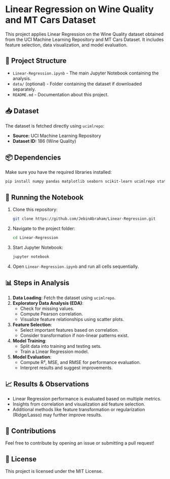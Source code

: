 # Linear Regression on Wine Quality and MT Cars Dataset

This project applies Linear Regression on the Wine Quality  dataset obtained from the UCI Machine Learning Repository and MT Cars Dataset. It includes feature selection, data visualization, and model evaluation.

## 📂 Project Structure
- `Linear-Regression.ipynb` - The main Jupyter Notebook containing the analysis.
- `data/` (optional) - Folder containing the dataset if downloaded separately.
- `README.md` - Documentation about this project.

## 📥 Dataset
The dataset is fetched directly using `ucimlrepo`:

- **Source:** UCI Machine Learning Repository
- **Dataset ID:** 186 (Wine Quality)

## 📦 Dependencies
Make sure you have the required libraries installed:

```bash
pip install numpy pandas matplotlib seaborn scikit-learn ucimlrepo statsmodels
```

## 🚀 Running the Notebook
1. Clone this repository:
   ```bash
   git clone https://github.com/JebinAbraham/Linear-Regression.git
   ```
2. Navigate to the project folder:
   ```bash
   cd Linear-Regression
   ```
3. Start Jupyter Notebook:
   ```bash
   jupyter notebook
   ```
4. Open `Linear-Regression.ipynb` and run all cells sequentially.

## 📊 Steps in Analysis
1. **Data Loading**: Fetch the dataset using `ucimlrepo`.
2. **Exploratory Data Analysis (EDA)**:
   - Check for missing values.
   - Compute Pearson correlation.
   - Visualize feature relationships using scatter plots.
3. **Feature Selection**:
   - Select important features based on correlation.
   - Consider transformation if non-linear patterns exist.
4. **Model Training**:
   - Split data into training and testing sets.
   - Train a Linear Regression model.
5. **Model Evaluation**:
   - Compute R², MSE, and RMSE for performance evaluation.
   - Interpret results and suggest improvements.

## 📈 Results & Observations
- Linear Regression performance is evaluated based on multiple metrics.
- Insights from correlation and visualization aid feature selection.
- Additional methods like feature transformation or regularization (Ridge/Lasso) may further improve results.

## 🤝 Contributions
Feel free to contribute by opening an issue or submitting a pull request!

## 📜 License
This project is licensed under the MIT License.
